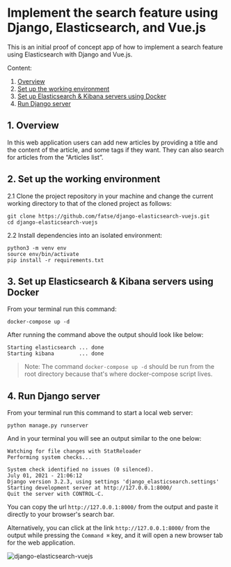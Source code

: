 # Implement the search feature using Django, Elasticsearch, and Vue.js 

This is an initial proof of concept app of how to implement a search feature using Elasticsearch with Django and Vue.js.

Content:
1. [Overview](#1-overview)
2. [Set up the working environment](#2-set-up-the-working-environment)
3. [Set up Elasticsearch & Kibana servers using Docker](#3-set-up-elasticsearch--kibana-servers-using-docker)
4. [Run Django server](#4-run-django-server)


## 1. Overview

In this web application users can add new articles by providing a title and the content of the 
article, and some tags if they want. They can also search for articles from the “Articles list”.

## 2. Set up the working environment

2.1 Clone the project repository in your machine and change the current working directory to that of the cloned project as follows:

```commandline
git clone https://github.com/fatse/django-elasticsearch-vuejs.git
cd django-elasticsearch-vuejs
```

2.2 Install dependencies into an isolated environment:

```commandline
python3 -m venv env
source env/bin/activate
pip install -r requirements.txt
```

## 3. Set up Elasticsearch & Kibana servers using Docker

From your terminal run this command:

```commandline
docker-compose up -d 
```

After running the command above the output should look like below:

```commandline
Starting elasticsearch ... done
Starting kibana        ... done
```

> Note: The command `docker-compose up -d` should be run from the root directory because that's where 
> docker-compose script lives.

## 4. Run Django server

From your terminal run this command to start a local web server: 

```commandline
python manage.py runserver
```

And in your terminal you will see an output similar to the one below:

```commandline
Watching for file changes with StatReloader
Performing system checks...

System check identified no issues (0 silenced).
July 01, 2021 - 21:06:12
Django version 3.2.3, using settings 'django_elasticsearch.settings'
Starting development server at http://127.0.0.1:8000/
Quit the server with CONTROL-C.
```

You can copy the url `http://127.0.0.1:8000/` from the output and paste it directly to your browser's search bar.

Alternatively, you can click at the link `http://127.0.0.1:8000/` from the output while pressing the `Command ⌘` key, and it
will open a new browser tab for the web application.

![django-elasticsearch-vuejs](img/demo.gif "django-elasticsearch-vuejs")


